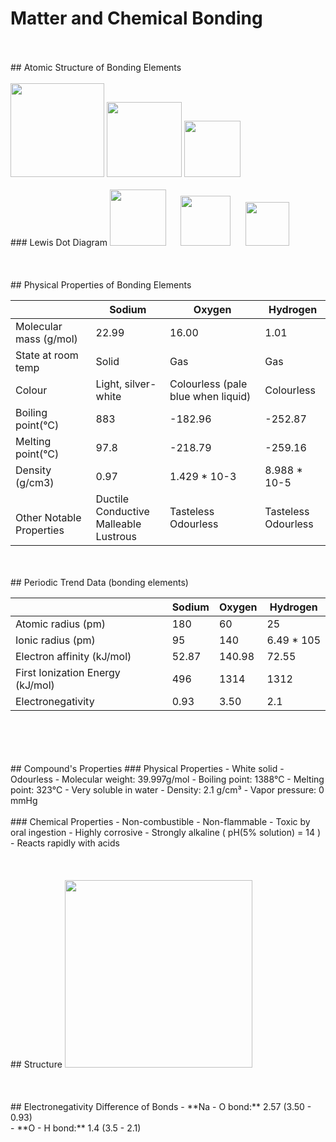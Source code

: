 # Matter and Chemical Bonding
<br>
<br>
## Atomic Structure of Bonding Elements
<br>
<br>
<img src="https://upload.wikimedia.org/wikipedia/commons/thumb/8/87/Electron_shell_011_Sodium_-_no_label.svg/240px-Electron_shell_011_Sodium_-_no_label.svg.png" width="150"/> <img src="https://useruploads.socratic.org/49kBkbYKRkeES4XK0hUF_1000px-Electron_shell_008_Oxygen_-_no_label.svg.png" width="120"/> <img src="https://textimgs.s3.amazonaws.com/BLchem/hell-001-hydrogen-no-label.svg" width="90"/> 
<br>
<br>
### Lewis Dot Diagram
<img src="https://upload.wikimedia.org/wikipedia/commons/thumb/4/4d/Lewis_dot_Na.svg/600px-Lewis_dot_Na.svg.png" width="90"/>&nbsp;&nbsp;&nbsp;&nbsp;&nbsp; <img src="https://useruploads.socratic.org/FP08LXCnTNK39AwhobDS_electron-dot-diagram-for-oxygen-excellent-design.png" width="80"/>&nbsp;&nbsp;&nbsp;&nbsp;&nbsp; <img src="https://www.differencebetween.com/wp-content/uploads/2019/12/Difference-Between-Lewis-Dot-Symbol-and-Lewis-Structure_1-e1575958868603.png" width="70"/> 
<br>
<br>
<br>
<br>
## Physical Properties of Bonding Elements

<table>
<thead>
  <tr>
    <th> </th>
    <th><strong>Sodium</strong></th>
    <th><strong>Oxygen</strong></th>
    <th><strong>Hydrogen</strong></th>
  </tr>
</thead>
<tbody>
  <tr>
    <td>Molecular mass (g/mol)</td>
    <td>22.99</td>
    <td>16.00</td>
    <td>1.01</td>
  </tr>
  <tr>
    <td>State at room temp</td>
    <td>Solid</td>
    <td>Gas</td>
    <td>Gas</td>
  </tr>
  <tr>
    <td>Colour</td>
    <td>Light, silver-white</td>
    <td>Colourless (pale blue when liquid)</td>
    <td>Colourless</td>
  </tr>
  <tr>
    <td>Boiling point(°C)</td>
    <td>883</td>
    <td>-182.96</td>
    <td>-252.87</td>
  </tr>
  <tr>
    <td>Melting point(°C)</td>
    <td>97.8</td>
    <td>-218.79</td>
    <td>-259.16</td>
  </tr>
  <tr>
    <td>Density (g/cm3)</td>
    <td>0.97</td>
    <td>1.429 * 10-3</td>
    <td>8.988 * 10-5</td>
  </tr>
  <tr>
    <td><br>Other Notable Properties<br></td>
    <td>Ductile<br>Conductive<br>Malleable<br>Lustrous</td>
    <td>Tasteless<br>Odourless</td>
    <td>Tasteless<br>Odourless</td>
  </tr>
</tbody>
</table>


<br>
<br>
## Periodic Trend Data (bonding elements)

<table>
<thead>
  <tr>
    <th></th>
    <th><strong>Sodium</strong></th>
    <th><strong>Oxygen</strong></th>
    <th><strong>Hydrogen</strong></th>
  </tr>
</thead>
<tbody>
  <tr>
    <td>Atomic radius (pm)</td>
    <td>180</td>
    <td>60</td>
    <td>25</td>
  </tr>
  <tr>
    <td>Ionic radius (pm)</td>
    <td>95</td>
    <td>140</td>
    <td>6.49 * 105</td>
  </tr>
  <tr>
    <td>Electron affinity (kJ/mol)</td>
    <td>52.87</td>
    <td>140.98</td>
    <td>72.55</td>
  </tr>
  <tr>
    <td>First Ionization Energy (kJ/mol)</td>
    <td>496</td>
    <td>1314</td>
    <td>1312</td>
  </tr>
  <tr>
    <td>Electronegativity</td>
    <td>0.93</td>
    <td>3.50</td>
    <td>2.1</td>
  </tr>
</tbody>
</table>

<br>
<br>
<br>
<br>
## Compound's Properties
### Physical Properties
- White solid
- Odourless
- Molecular weight: 39.997g/mol
- Boiling point: 1388°C
- Melting point: 323°C
- Very soluble in water
- Density: 2.1 g/cm³
- Vapor pressure: 0 mmHg
<br>
<br>
### Chemical Properties
- Non-combustible
- Non-flammable
- Toxic by oral ingestion
- Highly corrosive
- Strongly alkaline ( pH(5% solution) = 14 )
- Reacts rapidly with acids
<br>
<br>
<br>
<br>
## Structure
<img src="https://qph.fs.quoracdn.net/main-qimg-bbb68adfd373f178be86fbfb93f1e00c.webp" width="300"/>
<br>
<br>
<br>
<br>
## Electronegativity Difference of Bonds
- **Na - O bond:** 2.57 (3.50 - 0.93)
<br>
- **O - H bond:** 1.4 (3.5 - 2.1)


